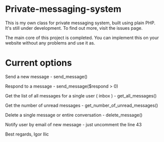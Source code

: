 Private-messaging-system
========================

This is my own class for private messaging system, built using plain PHP. 
It's still under development. To find out more, visit the issues page.

The main core of this project is completed. You can implement this on your website without any problems and use it as.

Current options
===============

Send a new message - send_message()

Respond to a message - send_message($respond > 0)

Get the list of all messages for a single user ( inbox ) - get_all_messages()

Get the number of unread messages - get_number_of_unread_messages()

Delete a single message or entire conversation - delete_message()

Notify user by email of new message - just uncomment the line 43


Best regards,
Igor Ilic
